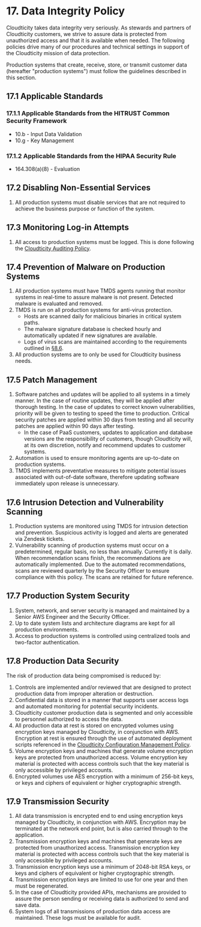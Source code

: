 # 17. Data Integrity Policy

Cloudticity takes data integrity very seriously. As stewards and partners of Cloudticity customers, we strive to assure data is protected from unauthorized access and that it is available when needed. The following policies drive many of our procedures and technical settings in support of the Cloudticity mission of data protection.

Production systems that create, receive, store, or transmit customer data (hereafter "production systems") must follow the guidelines described in this section.

## 17.1 Applicable Standards

### 17.1.1 Applicable Standards from the HITRUST Common Security Framework

* 10.b - Input Data Validation
* 10.g - Key Management

### 17.1.2 Applicable Standards from the HIPAA Security Rule

* 164.308(a)(8) - Evaluation

## 17.2 Disabling Non-Essential Services

1. All production systems must disable services that are not required to achieve the business purpose or function of the system.

## 17.3 Monitoring Log-in Attempts

1. All access to production systems must be logged. This is done following the [Cloudticity Auditing Policy](08-auditing_policy.md).

## 17.4 Prevention of Malware on Production Systems

1. All production systems must have TMDS agents running that monitor systems in real-time to assure malware is not present. Detected malware is evaluated and removed.
2. TMDS is run on all production systems for anti-virus protection.
   * Hosts are scanned daily for malicious binaries in critical system paths.
   * The malware signature database is checked hourly and automatically updated if new signatures are available.
   * Logs of virus scans are maintained according to the requirements outlined in [§8.6](08-auditing_policy.md#86-audit-log-security-controls-and-backup).
3. All production systems are to only be used for Cloudticity business needs.

## 17.5 Patch Management

1. Software patches and updates will be applied to all systems in a timely manner. In the case of routine updates, they will be applied after thorough testing. In the case of updates to correct known vulnerabilities, priority will be given to testing to speed the time to production. Critical security patches are applied within 30 days from testing and all security patches are applied within 90 days after testing.
    * In the case of PaaS customers, updates to application and database versions are the responsibility of customers, though Cloudticity will, at its own discretion, notify and recommend updates to customer systems.
2. Automation is used to ensure monitoring agents are up-to-date on production systems.
3. TMDS implements preventative measures to mitigate potential issues associated with out-of-date software, therefore updating software immediately upon release is unnecessary.

## 17.6 Intrusion Detection and Vulnerability Scanning

1. Production systems are monitored using TMDS for intrusion detection and prevention. Suspicious activity is logged and alerts are generated via Zendesk tickets.
2. Vulnerability scanning of production systems must occur on a predetermined, regular basis, no less than annually. Currently it is daily. When recommendation scans finish, the recommendations are automatically implemented. Due to the automated recommendations, scans are reviewed quarterly by the Security Officer to ensure compliance with this policy. The scans are retained for future reference.

## 17.7 Production System Security

1. System, network, and server security is managed and maintained by a Senior AWS Engineer and the Security Officer.
2. Up to date system lists and architecture diagrams are kept for all production environments.
3. Access to production systems is controlled using centralized tools and two-factor authentication.

## 17.8 Production Data Security

The risk of production data being compromised is reduced by:
1. Controls are implemented and/or reviewed that are designed to protect production data from improper alteration or destruction.
2. Confidential data is stored in a manner that supports user access logs and automated monitoring for potential security incidents.
3. Cloudticity customer production data is segmented and only accessible to personnel authorized to access the data.
4. All production data at rest is stored on encrypted volumes using encryption keys managed by Cloudticity, in conjunction with AWS. Encryption at rest is ensured through the use of automated deployment scripts referenced in the [Cloudticity Configuration Management Policy](09-configuration_management_policy.md).
5. Volume encryption keys and machines that generate volume encryption keys are protected from unauthorized access. Volume encryption key material is protected with access controls such that the key material is only accessible by privileged accounts.
6. Encrypted volumes use AES encryption with a minimum of 256-bit keys, or keys and ciphers of equivalent or higher cryptographic strength.

## 17.9 Transmission Security

1. All data transmission is encrypted end to end using encryption keys managed by Cloudticity, in conjunction with AWS. Encryption may be terminated at the network end point, but is also carried through to the application.
2. Transmission encryption keys and machines that generate keys are protected from unauthorized access. Transmission encryption key material is protected with access controls such that the key material is only accessible by privileged accounts.
3. Transmission encryption keys use a minimum of 2048-bit RSA keys, or keys and ciphers of equivalent or higher cryptographic strength.
4. Transmission encryption keys are limited to use for one year and then must be regenerated.
5. In the case of Cloudticity provided APIs, mechanisms are provided to assure the person sending or receiving data is authorized to send and save data.
6. System logs of all transmissions of production data access are maintained. These logs must be available for audit.
